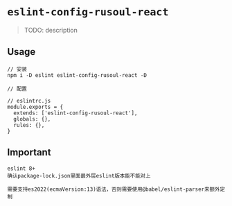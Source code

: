 # `eslint-config-rusoul-react`

> TODO: description

## Usage

```
// 安装
npm i -D eslint eslint-config-rusoul-react -D

// 配置

// eslintrc.js
module.exports = {
  extends: ['eslint-config-rusoul-react'],
  globals: {},
  rules: {},
}

```

## Important
```
eslint 8+
确认package-lock.json里面最外层eslint版本能不能对上

需要支持es2022(ecmaVersion:13)语法，否则需要使用@babel/eslint-parser来额外定制

```
